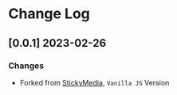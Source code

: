 # Change Log

## [0.0.1] 2023-02-26
### Changes

- Forked from [StickyMedia](https://github.com/app-generator/sticky-media), `Vanilla JS` Version
